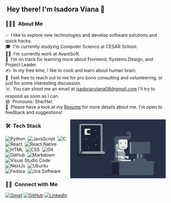 ## &nbsp;Hey there! I'm Isadora Viana 👋

### 👨🏻‍💻 &nbsp;About Me

💡 &nbsp;I like to explore new technologies and develop software solutions and quick hacks.\
🎓 &nbsp;I'm currently studying Computer Science at CESAR School.\
👩‍💼 &nbsp;I'm currently work at AvantSoft.\
🌱 &nbsp;I'm on track for learning more about Frontend, Systems Design, and Project Leader.\
✍️ &nbsp;In my free time, I like to cook and learn about human brain.\
💬 &nbsp;Feel free to reach out to me for pro bono consulting and volunteering, or just for some interesting discussion.\
✉️ &nbsp;You can shoot me an email at isadoravviana08@gmail.com I'll try to respond as soon as I can.\
😄 &nbsp;Pronouns: She/Her.\
📄 &nbsp;Please have a look at my [Resume](https://drive.google.com/drive/folders/1dCrFIsq4zrUkKm9KjOaowBQs_5FV7yB5?usp=drive_link) for more details about me. I'm open to feedback and suggestions!

<img alt="Night Coding" src="https://raw.githubusercontent.com/AVS1508/AVS1508/master/assets/Night-Coding.gif" align="right"/>

### 🛠 &nbsp;Tech Stack

![Python](https://img.shields.io/badge/-Python-05122A?style=flat&logo=python)&nbsp;
![JavaScript](https://img.shields.io/badge/-JavaScript-05122A?style=flat&logo=javascript)&nbsp;
![C](https://img.shields.io/badge/-C-05122A?style=flat&logo=C&logoColor=A8B9CC)&nbsp;
![React](https://img.shields.io/badge/-React-05122A?style=flat&logo=react)&nbsp;
![React Native](https://img.shields.io/badge/-React%20Native-05122A?style=flat&logo=react)&nbsp;
![HTML](https://img.shields.io/badge/-HTML-05122A?style=flat&logo=HTML5)&nbsp;
![CSS](https://img.shields.io/badge/-CSS-05122A?style=flat&logo=CSS3&logoColor=1572B6)&nbsp;
![Git](https://img.shields.io/badge/-Git-05122A?style=flat&logo=git)&nbsp;
![GitHub](https://img.shields.io/badge/-GitHub-05122A?style=flat&logo=github)&nbsp;
![Markdown](https://img.shields.io/badge/-Markdown-05122A?style=flat&logo=markdown)
![Visual Studio Code](https://img.shields.io/badge/-Visual%20Studio%20Code-05122A?style=flat&logo=visual-studio-code&logoColor=007ACC)&nbsp;
![NextJs](https://img.shields.io/badge/-NextJs-05122A?style=flat&logo=next.js&logoColor=007ACC)&nbsp;
![Ubuntu](https://img.shields.io/badge/-Ubuntu-05122A?style=flat&logo=ubuntu&logoColor=007ACC)&nbsp;
![Fedora](https://img.shields.io/badge/-Fedora-05122A?style=flat&logo=fedora&logoColor=007ACC)&nbsp;
![Jira Software](https://img.shields.io/badge/-Jira%20Software-05122A?style=flat&logo=jira&logoColor=007ACC)&nbsp;

### 🤝🏻 &nbsp;Connect with Me

<a href="mailto:isadoravviana08@gmail.com"><img img src="https://img.shields.io/badge/gmail-%23EA4335.svg?style=plastic&logo=gmail&logoColor=white" alt="Gmail"/></a>
<a href="https://github.com/IsaVV"><img src="https://img.shields.io/badge/github-%23181717.svg?style=plastic&logo=github&logoColor=white" alt="GitHub"/></a>
<a href="https://www.linkedin.com/in/isadora-viana/"><img src="https://img.shields.io/badge/linkedin-%230A66C2.svg?style=plastic&logo=linkedin&logoColor=white" alt="LinkedIn"/></a>
